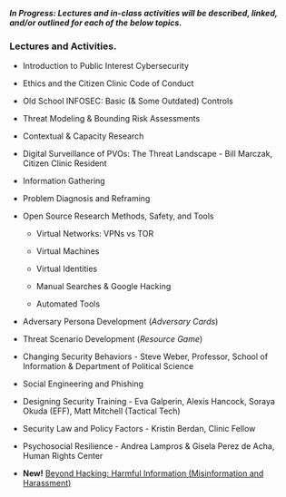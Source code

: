 
**_In Progress: Lectures and in-class activities will be described, linked, and/or outlined for each of the below topics._**

### **Lectures and Activities.**


* Introduction to Public Interest Cybersecurity

* Ethics and the Citizen Clinic Code of Conduct 

* Old School INFOSEC: Basic (& Some Outdated) Controls

* Threat Modeling & Bounding Risk Assessments 

* Contextual & Capacity Research

* Digital Surveillance of PVOs: The Threat Landscape - Bill Marczak, Citizen Clinic Resident

* Information Gathering

* Problem Diagnosis and Reframing

* Open Source Research Methods, Safety, and Tools

	* Virtual Networks: VPNs vs TOR

	* Virtual Machines

	* Virtual Identities

	* Manual Searches & Google Hacking

	* Automated Tools

* Adversary Persona Development (_Adversary Cards_)

* Threat Scenario Development (_Resource Game_)

* Changing Security Behaviors - Steve Weber, Professor, School of Information & Department of Political Science

* Social Engineering and Phishing

* Designing Security Training - Eva Galperin, Alexis Hancock, Soraya Okuda (EFF), Matt Mitchell (Tactical Tech)

* Security Law and Policy Factors - Kristin Berdan, Clinic Fellow

* Psychosocial Resilience - Andrea Lampros & Gisela Perez de Acha, Human Rights Center

* **New!** [Beyond Hacking: Harmful Information (Misinformation and Harassment)](../Modules/Harmful_Information/)

